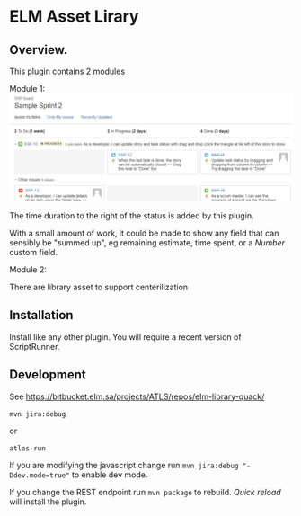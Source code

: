 # ELM Asset Lirary

## Overview.

This plugin contains 2 modules 

Module 1: 
![Comment dropdown](site/img/sample.png)

The time duration to the right of the status is added by this plugin.

With a small amount of work, it could be made to show any field that can sensibly be "summed up", eg remaining estimate, time spent, or a _Number_ custom field.

Module 2:

There are library asset to support centerilization 

## Installation

Install like any other plugin. You will require a recent version of ScriptRunner.



## Development

See https://bitbucket.elm.sa/projects/ATLS/repos/elm-library-quack/

    mvn jira:debug

or

    atlas-run

If you are modifying the javascript change run `mvn jira:debug "-Ddev.mode=true"` to enable dev mode.

If you change the REST endpoint run `mvn package` to rebuild. _Quick reload_ will install the plugin.

